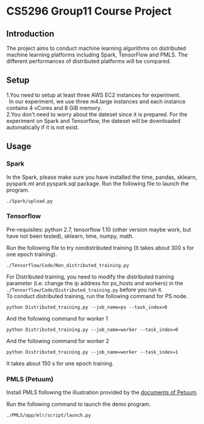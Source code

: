 # CS5296 Group11 Course Project

## Introduction
The project aims to conduct machine learning algorithms on distributed machine learning platforms including Spark, TensorFlow and PMLS. The different performances of distributed platforms will be compared.

## Setup
1.You need to setup at least three AWS EC2 instances for experiment.</br> 
&ensp;In our experiment, we use three m4.large instances and each instance contains 4 vCores and 8 GiB memory.</br> 
2.You don't need to worry about the dateset since it is prepared. For the experiment on Spark and Tensorflow, the dateset will be downloaded automatically if it is not exist.</br> 


## Usage

### Spark
In the Spark, please make sure you have installed the time, pandas, sklearn, pyspark.ml and pyspark.sql package.
Run the following file to launch the program. 
```
./Spark/upload.py
```

### Tensorflow
Pre-requisites: python 2.7, tensorflow 1.10 (other version maybe work, but have not been tested), sklearn, time, numpy, math.</br> 

Run the following file to try nondistributed training (It takes about 300 s for one epoch training). 
```
./Tensorflow/Code/Non_distributed_training.py
```
For Distributed training, you need to modify the distributed training parameter (i.e. change the ip address for ps_hosts and workers) in the ```./Tensorflow/Code/Distributed_training.py``` before you run it.</br> 
To conduct distributed training, run the following command for PS node.
```
python Distributed_training.py --job_name=ps --task_index=0
```
And the following command for worker 1
```
python Distributed_training.py --job_name=worker --task_index=0
```
And the following command for worker 2
```
python Distributed_training.py --job_name=worker --task_index=1
```
It takes about 150 s for one epoch training.

### PMLS (Petuum)

Install PMLS following the illustration provided by the [documents of Petuum](https://pmls.readthedocs.io/en/latest/index.html).


Run the following command to launch the demo program. 


```
./PMLS/app/mlr/script/launch.py
```
